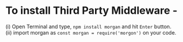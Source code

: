 # To install Third Party Middleware - <br>
(i) Open Terminal and type, ```npm install morgan``` and hit ```Enter``` button.<br>
(ii) import morgan as ```const morgan = require('morgon')``` on your code.
